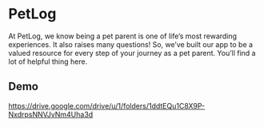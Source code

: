 # PetLog

At PetLog, we know being a pet parent is one of life’s most rewarding experiences. It also raises many questions! So, we’ve built our app to be a valued resource for every step of your journey as a pet parent. You’ll find a lot of helpful thing here.

## Demo
  https://drive.google.com/drive/u/1/folders/1ddtEQu1C8X9P-NxdrpsNNVJvNm4Uha3d

